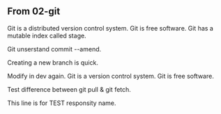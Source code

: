## From 02-git
Git is a distributed version control system.
Git is free software.
Git has a mutable index called stage.

Git unserstand commit --amend.

Creating a new branch is quick.

Modify in dev again.
Git is a version control system.
Git is free software.

Test difference between git pull & git fetch.

This line is for TEST responsity name.
